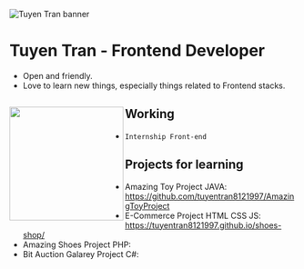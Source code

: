 ![Tuyen Tran banner](https://scontent.fsgn5-2.fna.fbcdn.net/v/t1.6435-9/134011750_1743805932464425_4133172586421511581_n.jpg?_nc_cat=105&ccb=1-3&_nc_sid=e3f864&_nc_ohc=BdUA7IbZ9gMAX_ZqNTm&_nc_ht=scontent.fsgn5-2.fna&oh=b7b5a4b5107764cb8aeb38ee42e48f0f&oe=60B6BC90)

# Tuyen Tran - Frontend Developer

- Open and friendly.
- Love to learn new things, especially things related to Frontend stacks.

## Working <a href="https://github.com/tuyentran8121997"><img align="left" width="auto" height="200" src="https://res.cloudinary.com/kimwy/image/upload/v1598840300/easyfrontend/programming_hgngx9.png"></a>

- `Internship Front-end`

## Projects for learning

- Amazing Toy Project JAVA: https://github.com/tuyentran8121997/AmazingToyProject
- E-Commerce Project HTML CSS JS: https://tuyentran8121997.github.io/shoes-shop/
- Amazing Shoes Project PHP: 
- Bit Auction Galarey Project C#: 
